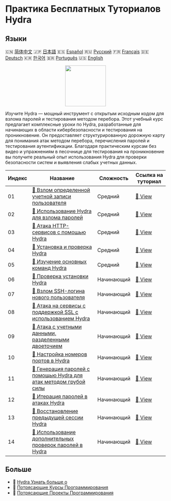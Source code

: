 # Практика Бесплатных Туториалов Hydra

## Языки

🇨🇳 [简体中文](README_zh.md) 🇯🇵 [日本語](README_ja.md) 🇪🇸 [Español](README_es.md) 🇷🇺 [Русский](README_ru.md) 🇫🇷 [Français](README_fr.md) 🇩🇪 [Deutsch](README_de.md) 🇰🇷 [한국어](README_ko.md) 🇧🇷 [Português](README_pt.md) 🇺🇸 [English](README.md) 

<div align="center">
<img width="128px" src="https://file.labex.io/path/fqzGODJFWPbL.png">
</div>

Изучите Hydra — мощный инструмент с открытым исходным кодом для взлома паролей и тестирования методом перебора. Этот учебный курс предлагает комплексные уроки по Hydra, разработанные для начинающих в области кибербезопасности и тестирования на проникновение. Он предоставляет структурированную дорожную карту для понимания атак методом перебора, перечисления паролей и тестирования аутентификации. Благодаря практическим курсам без видео и упражнениям в песочнице для тестирования на проникновение вы получите реальный опыт использования Hydra для проверки безопасности систем и выявления слабых учетных данных.

|   Индекс | Название                                                                                                                                                  | Сложность   | Ссылка на туториал                                                                              |
|----------|-----------------------------------------------------------------------------------------------------------------------------------------------------------|-------------|-------------------------------------------------------------------------------------------------|
|       01 | [📖 Взлом определенной учетной записи пользователя](https://labex.io/ru/tutorials/linux-cracking-a-specific-user-account-415951)                          | Средний     | [🔗 View](https://labex.io/ru/tutorials/linux-cracking-a-specific-user-account-415951)          |
|       02 | [📖 Использование Hydra для взлома паролей](https://labex.io/ru/tutorials/linux-using-hydra-to-crack-passwords-415960)                                    | Средний     | [🔗 View](https://labex.io/ru/tutorials/linux-using-hydra-to-crack-passwords-415960)            |
|       03 | [📖 Атака HTTP-сервисов с помощью Hydra](https://labex.io/ru/tutorials/hydra-attack-http-services-with-hydra-549915)                                      | Средний     | [🔗 View](https://labex.io/ru/tutorials/hydra-attack-http-services-with-hydra-549915)           |
|       04 | [📖 Установка и проверка Hydra](https://labex.io/ru/tutorials/hydra-install-and-verify-hydra-549917)                                                      | Средний     | [🔗 View](https://labex.io/ru/tutorials/hydra-install-and-verify-hydra-549917)                  |
|       05 | [📖 Изучение основных команд Hydra](https://labex.io/ru/tutorials/hydra-learn-basic-hydra-commands-549918)                                                | Средний     | [🔗 View](https://labex.io/ru/tutorials/hydra-learn-basic-hydra-commands-549918)                |
|       06 | [📖 Проверка установки Hydra](https://labex.io/ru/tutorials/hydra-verify-hydra-installation-549983)                                                       | Начинающий  | [🔗 View](https://labex.io/ru/tutorials/hydra-verify-hydra-installation-549983)                 |
|       07 | [📖 Взлом SSH-логина нового пользователя](https://labex.io/ru/tutorials/hydra-crack-new-user-ssh-login-550712)                                            | Начинающий  | [🔗 View](https://labex.io/ru/tutorials/hydra-crack-new-user-ssh-login-550712)                  |
|       08 | [📖 Атака на сервисы с поддержкой SSL с использованием Hydra](https://labex.io/ru/tutorials/hydra-attack-ssl-enabled-services-with-hydra-550762)          | Начинающий  | [🔗 View](https://labex.io/ru/tutorials/hydra-attack-ssl-enabled-services-with-hydra-550762)    |
|       09 | [📖 Атака с учетными данными, разделенными двоеточием](https://labex.io/ru/tutorials/hydra-attack-with-colon-separated-credentials-550763)                | Начинающий  | [🔗 View](https://labex.io/ru/tutorials/hydra-attack-with-colon-separated-credentials-550763)   |
|       10 | [📖 Настройка номеров портов в Hydra](https://labex.io/ru/tutorials/hydra-customize-hydra-port-numbers-550765)                                            | Начинающий  | [🔗 View](https://labex.io/ru/tutorials/hydra-customize-hydra-port-numbers-550765)              |
|       11 | [📖 Генерация паролей с помощью Hydra для атак методом грубой силы](https://labex.io/ru/tutorials/hydra-generate-passwords-with-hydra-brute-force-550769) | Начинающий  | [🔗 View](https://labex.io/ru/tutorials/hydra-generate-passwords-with-hydra-brute-force-550769) |
|       12 | [📖 Итерация паролей в атаках Hydra](https://labex.io/ru/tutorials/hydra-loop-passwords-in-hydra-attacks-550771)                                          | Начинающий  | [🔗 View](https://labex.io/ru/tutorials/hydra-loop-passwords-in-hydra-attacks-550771)           |
|       13 | [📖 Восстановление предыдущей сессии Hydra](https://labex.io/ru/tutorials/hydra-restore-a-previous-hydra-session-550772)                                  | Начинающий  | [🔗 View](https://labex.io/ru/tutorials/hydra-restore-a-previous-hydra-session-550772)          |
|       14 | [📖 Использование дополнительных проверок паролей в Hydra](https://labex.io/ru/tutorials/hydra-use-additional-hydra-password-checks-550776)               | Начинающий  | [🔗 View](https://labex.io/ru/tutorials/hydra-use-additional-hydra-password-checks-550776)      |

## Больше

- 🔗 [Hydra Узнать больше о](https://labex.io/ru/skilltrees/hydra)
- 🔗 [Потрясающие Курсы Программирования](https://github.com/labex-labs/awesome-programming-courses)
- 🔗 [Потрясающие Проекты Программирования](https://github.com/labex-labs/awesome-programming-projects)

